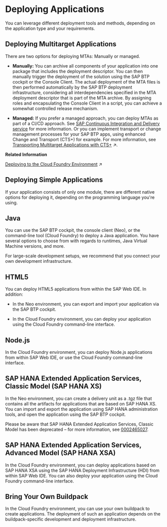 <!-- loio866ab13d5f8e48cdaac6d70e55e76e09 -->

# Deploying Applications

You can leverage different deployment tools and methods, depending on the application type and your requirements.

 <a name="loio47e40d941149489299af4d15a6064465"/>

<!-- loio47e40d941149489299af4d15a6064465 -->

## Deploying Multitarget Applications

There are two options for deploying MTAs: Manually or managed.

-   **Manually:** You can archive all components of your application into one package that includes the deployment descriptor. You can then manually trigger the deployment of the solution using the SAP BTP cockpit or the Console Client. The actual deployment of the MTA files is then performed automatically by the SAP BTP deployment infrastructure, considering all interdependencies specified in the MTA deployment descriptor that is part of the MTA archive. By assigning roles and encapsulating the Console Client in a script, you can achieve a somewhat controlled release mechanism.

-   **Managed:** If you prefer a managed approach, you can deploy MTAs as part of a CI/CD approach. See [SAP Continuous Integration and Delivery service](https://help.sap.com/docs/CICD_OVERVIEW) for more information. Or you can implement transport or change management processes for your SAP BTP apps, using enhanced Change and Transport \(CTS+\) for example. For more information, see [Transporting Multitarget Applications with CTS+](https://help.sap.com/viewer/ea72206b834e4ace9cd834feed6c0e09/Cloud/en-US/f598f69a9be347029b7e5e7205fc7d1f.html "You can enable transport of SAP BTP applications and application content that is available as Multitarget Applications (MTA) using the Enhanced Change and Transport System (CTS+).") :arrow_upper_right:.

**Related Information**  


[Deploying to the Cloud Foundry Environment](https://help.sap.com/viewer/65de2977205c403bbc107264b8eccf4b/Cloud/en-US/2a21055cc94b4a528a820f73e6fa7d69.html "Get an overview of available deployment options.") :arrow_upper_right:

 <a name="loioe3b003d6734d4f41a069324f8ed6ea27"/>

<!-- loioe3b003d6734d4f41a069324f8ed6ea27 -->

## Deploying Simple Applications

If your application consists of only one module, there are different native options for deploying it, depending on the programming language you're using.



<a name="loioe3b003d6734d4f41a069324f8ed6ea27__section_zzq_scx_m2b"/>

## Java

You can use the SAP BTP cockpit, the console client \(Neo\), or the command-line tool \(Cloud Foundry\) to deploy a Java application. You have several options to choose from with regards to runtimes, Java Virtual Machine versions, and more.

For large-scale development setups, we recommend that you connect your own development infrastructure.



<a name="loioe3b003d6734d4f41a069324f8ed6ea27__section_alw_qfx_m2b"/>

## HTML5

You can deploy HTML5 applications from within the SAP Web IDE. In addition:

-   In the Neo environment, you can export and import your application via the SAP BTP cockpit.

-   In the Cloud Foundry environment, you can deploy your application using the Cloud Foundry command-line interface.




<a name="loioe3b003d6734d4f41a069324f8ed6ea27__section_jpb_xfx_m2b"/>

## Node.js

In the Cloud Foundry environment, you can deploy Node.js applications from within SAP Web IDE, or use the Cloud Foundry command-line interface.



<a name="loioe3b003d6734d4f41a069324f8ed6ea27__section_pd1_3hx_m2b"/>

## SAP HANA Extended Application Services, Classic Model \(SAP HANA XS\)

In the Neo environment, you can create a delivery unit as a .tgz file that contains all the artifacts for applications that are based on SAP HANA XS. You can import and export the application using SAP HANA administration tools, and open the application using the SAP BTP cockpit.

Please be aware that SAP HANA Extended Application Services, Classic Model has been deprecated – for more information, see [0002465027](https://launchpad.support.sap.com/#/notes/0002465027).



<a name="loioe3b003d6734d4f41a069324f8ed6ea27__section_sqp_vhx_m2b"/>

## SAP HANA Extended Application Services, Advanced Model \(SAP HANA XSA\)

In the Cloud Foundry environment, you can deploy applications based on SAP HANA XSA using the SAP HANA Deployment Infrastructure \(HDI\) from within SAP Web IDE. You can also deploy your application using the Cloud Foundry command-line interface.



<a name="loioe3b003d6734d4f41a069324f8ed6ea27__section_h15_d3x_m2b"/>

## Bring Your Own Buildpack

In the Cloud Foundry environment, you can use your own buildpack to create applications. The deployment of such an application depends on the buildpack-specific development and deployment infrastructure.

